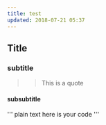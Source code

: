 ```yaml
---
title: test
updated: 2018-07-21 05:37
---
```



## Title

### subtitle

>> This is a quote

#### subsubtitle

''' plain text
here is your code
''' 
